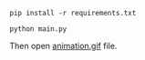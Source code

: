 ```shell
pip install -r requirements.txt

python main.py 
```

Then open [animation.gif](animation.gif) file.

